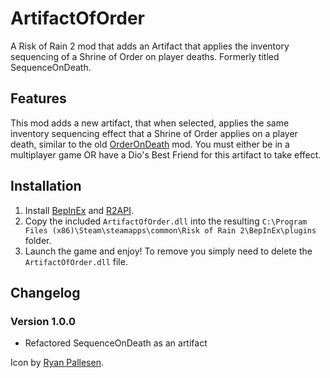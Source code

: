 # ArtifactOfOrder
A Risk of Rain 2 mod that adds an Artifact that applies the inventory sequencing of a Shrine of Order on player deaths. Formerly titled SequenceOnDeath.

## Features
This mod adds a new artifact, that when selected, applies the same inventory sequencing effect that a Shrine of Order applies on a player death, similar to the old [OrderOnDeath](https://thunderstore.io/package/Kintelligence/OrderOnDeath/) mod. You must either be in a multiplayer game OR have a Dio's Best Friend for this artifact to take effect.

## Installation
1. Install [BepInEx](https://thunderstore.io/package/bbepis/BepInExPack/) and [R2API](https://thunderstore.io/package/tristanmcpherson/R2API/).
2. Copy the included `ArtifactOfOrder.dll` into the resulting `C:\Program Files (x86)\Steam\steamapps\common\Risk of Rain 2\BepInEx\plugins` folder.
3. Launch the game and enjoy! To remove you simply need to delete the `ArtifactOfOrder.dll` file.

## Changelog
### Version 1.0.0
- Refactored SequenceOnDeath as an artifact

Icon by [Ryan Pallesen](https://github.com/RyanPallesen).
